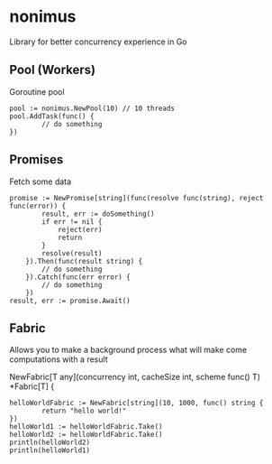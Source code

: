 # nonimus

Library for better concurrency experience in Go

## Pool (Workers)
Goroutine pool

```
pool := nonimus.NewPool(10) // 10 threads
pool.AddTask(func() {
		// do something
})
```

## Promises
Fetch some data

```
promise := NewPromise[string](func(resolve func(string), reject func(error)) {
		result, err := doSomething()
		if err != nil {
			reject(err)
			return
		}
		resolve(result)
	}).Then(func(result string) {
		// do something
	}).Catch(func(err error) {
		// do something
	})
result, err := promise.Await()
```

## Fabric
Allows you to make a background process what will make come computations with a result

NewFabric\[T any](concurrency int, cacheSize int, scheme func() T) *Fabric\[T] {

```
helloWorldFabric := NewFabric[string](10, 1000, func() string {
		return "hello world!"
})
helloWorld1 := helloWorldFabric.Take()
helloWorld2 := helloWorldFabric.Take()
println(helloWorld2)
println(helloWorld1)
```
